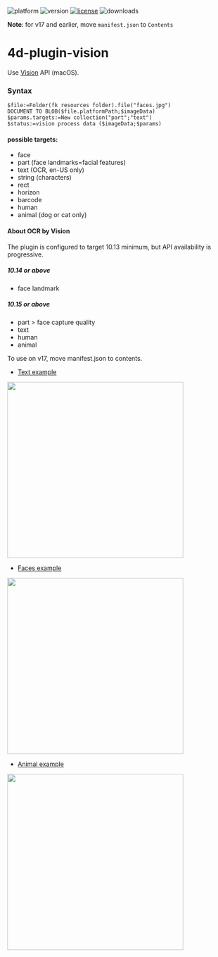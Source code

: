 ![platform](https://img.shields.io/static/v1?label=platform&message=mac-intel%20|%20mac-arm&color=blue)
![version](https://img.shields.io/badge/version-17%2B-3E8B93)
[![license](https://img.shields.io/github/license/miyako/4d-plugin-vision)](LICENSE)
![downloads](https://img.shields.io/github/downloads/miyako/4d-plugin-vision/total)

**Note**: for v17 and earlier, move `manifest.json` to `Contents`

# 4d-plugin-vision
Use [Vision](https://developer.apple.com/documentation/vision?language=objc) API (macOS).

### Syntax

```4d
$file:=Folder(fk resources folder).file("faces.jpg")
DOCUMENT TO BLOB($file.platformPath;$imageData)
$params.targets:=New collection("part";"text")
$status:=vision process data ($imageData;$params)
```

#### possible targets:

* face
* part (face landmarks=facial features)
* text (OCR, en-US only)
* string (characters)
* rect
* horizon
* barcode
* human
* animal (dog or cat only)

#### About OCR by Vision

The plugin is configured to target 10.13 minimum, but API availability is progressive.

##### 10.14 or above

* face landmark

##### 10.15 or above

* part > face capture quality
* text 
* human
* animal

To use on v17, move manifest.json to contents.

* [Text example](https://github.com/miyako/4d-plugin-vision/blob/main/vision/test/Project/Sources/Methods/TEST_text.4dm)

<img src="https://user-images.githubusercontent.com/1725068/103431450-50494200-4c13-11eb-8d90-1e6690268c4e.png" width="400" />

* [Faces example](https://github.com/miyako/4d-plugin-vision/blob/main/vision/test/Project/Sources/Methods/TEST_faces.4dm)

<img src="https://user-images.githubusercontent.com/1725068/103431530-a36fc480-4c14-11eb-9f6f-45864cb60a7e.jpg" width="400" />

* [Animal example](https://github.com/miyako/4d-plugin-vision/blob/main/vision/test/Project/Sources/Methods/TEST_animal.4dm)

<img src="https://user-images.githubusercontent.com/1725068/103433511-74b61600-4c35-11eb-9cd9-a1ddbc599c01.png" width="400" />
